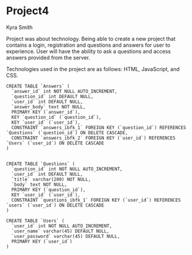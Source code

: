 # Project4
Kyra Smith

Project was about technology. Being able to create a new project that contains a login, registration and questions and answers for user to experience. 
User will have the ability to ask a questions and access answers provided from the server.

Technologies used in the project are as follows: HTML, JavaScript, and CSS.
```
CREATE TABLE `Answers` (
  `answer_id` int NOT NULL AUTO_INCREMENT,
  `question_id` int DEFAULT NULL,
  `user_id` int DEFAULT NULL,
  `answer_body` text NOT NULL,
  PRIMARY KEY (`answer_id`),
  KEY `question_id` (`question_id`),
  KEY `user_id` (`user_id`),
  CONSTRAINT `answers_ibfk_1` FOREIGN KEY (`question_id`) REFERENCES `Questions` (`question_id`) ON DELETE CASCADE,
  CONSTRAINT `answers_ibfk_2` FOREIGN KEY (`user_id`) REFERENCES `Users` (`user_id`) ON DELETE CASCADE
) 


CREATE TABLE `Questions` (
  `question_id` int NOT NULL AUTO_INCREMENT,
  `user_id` int DEFAULT NULL,
  `title` varchar(200) NOT NULL,
  `body` text NOT NULL,
  PRIMARY KEY (`question_id`),
  KEY `user_id` (`user_id`),
  CONSTRAINT `questions_ibfk_1` FOREIGN KEY (`user_id`) REFERENCES `users` (`user_id`) ON DELETE CASCADE
) 

CREATE TABLE `Users` (
  `user_id` int NOT NULL AUTO_INCREMENT,
  `user_name` varchar(45) DEFAULT NULL,
  `user_password` varchar(45) DEFAULT NULL,
  PRIMARY KEY (`user_id`)
) 
```